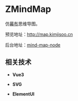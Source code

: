 # ZMindMap

仿[幕布](mubu.com)思维导图。

预览地址：http://map.kimjisoo.cn

后台地址：[mind-map-node](https://github.com/zyascend/mind-map-node)

## 相关技术

- **Vue3**

- **SVG**
- **ElementUI**